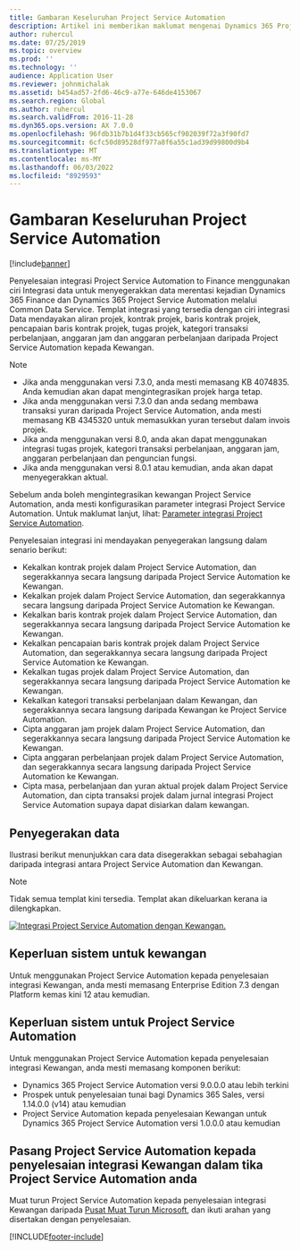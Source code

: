 ```yaml
---
title: Gambaran Keseluruhan Project Service Automation
description: Artikel ini memberikan maklumat mengenai Dynamics 365 Project Service Automation penyelesaian integrasi Dynamics 365 Finance.
author: ruhercul
ms.date: 07/25/2019
ms.topic: overview
ms.prod: ''
ms.technology: ''
audience: Application User
ms.reviewer: johnmichalak
ms.assetid: b454ad57-2fd6-46c9-a77e-646de4153067
ms.search.region: Global
ms.author: ruhercul
ms.search.validFrom: 2016-11-28
ms.dyn365.ops.version: AX 7.0.0
ms.openlocfilehash: 96fdb31b7b1d4f33cb565cf902039f72a3f90fd7
ms.sourcegitcommit: 6cfc50d89528df977a8f6a55c1ad39d99800d9b4
ms.translationtype: MT
ms.contentlocale: ms-MY
ms.lasthandoff: 06/03/2022
ms.locfileid: "8929593"
---
```

# <a name="project-service-automation-overview"></a>Gambaran Keseluruhan Project Service Automation

[!include[banner](../includes/banner.md)]


Penyelesaian integrasi Project Service Automation to Finance menggunakan ciri Integrasi data untuk menyegerakkan data merentasi kejadian Dynamics 365 Finance dan Dynamics 365 Project Service Automation melalui Common Data Service. Templat integrasi yang tersedia dengan ciri integrasi Data mendayakan aliran projek, kontrak projek, baris kontrak projek, pencapaian baris kontrak projek, tugas projek, kategori transaksi perbelanjaan, anggaran jam dan anggaran perbelanjaan daripada Project Service Automation kepada Kewangan.

> [!NOTE]
> - Jika anda menggunakan versi 7.3.0, anda mesti memasang KB 4074835. Anda kemudian akan dapat mengintegrasikan projek harga tetap.
> - Jika anda menggunakan versi 7.3.0 dan anda sedang membawa transaksi yuran daripada Project Service Automation, anda mesti memasang KB 4345320 untuk memasukkan yuran tersebut dalam invois projek.
> - Jika anda menggunakan versi 8.0, anda akan dapat menggunakan integrasi tugas projek, kategori transaksi perbelanjaan, anggaran jam, anggaran perbelanjaan dan penguncian fungsi.
> - Jika anda menggunakan versi 8.0.1 atau kemudian, anda akan dapat menyegerakkan aktual.

Sebelum anda boleh mengintegrasikan kewangan Project Service Automation, anda mesti konfigurasikan parameter integrasi Project Service Automation. Untuk maklumat lanjut, lihat: [Parameter integrasi Project Service Automation](PSA-parameters.md).

Penyelesaian integrasi ini mendayakan penyegerakan langsung dalam senario berikut:

- Kekalkan kontrak projek dalam Project Service Automation, dan segerakkannya secara langsung daripada Project Service Automation ke Kewangan.
- Kekalkan projek dalam Project Service Automation, dan segerakkannya secara langsung daripada Project Service Automation ke Kewangan.
- Kekalkan baris kontrak projek dalam Project Service Automation, dan segerakkannya secara langsung daripada Project Service Automation ke Kewangan.
- Kekalkan pencapaian baris kontrak projek dalam Project Service Automation, dan segerakkannya secara langsung daripada Project Service Automation ke Kewangan.
- Kekalkan tugas projek dalam Project Service Automation, dan segerakkannya secara langsung daripada Project Service Automation ke Kewangan.
- Kekalkan kategori transaksi perbelanjaan dalam Kewangan, dan segerakkannya secara langsung daripada Kewangan ke Project Service Automation.
- Cipta anggaran jam projek dalam Project Service Automation, dan segerakkannya secara langsung daripada Project Service Automation ke Kewangan.
- Cipta anggaran perbelanjaan projek dalam Project Service Automation, dan segerakkannya secara langsung daripada Project Service Automation ke Kewangan.
- Cipta masa, perbelanjaan dan yuran aktual projek dalam Project Service Automation, dan cipta transaksi projek dalam jurnal integrasi Project Service Automation supaya dapat disiarkan dalam kewangan.

## <a name="data-synchronization"></a>Penyegerakan data

Ilustrasi berikut menunjukkan cara data disegerakkan sebagai sebahagian daripada integrasi antara Project Service Automation dan Kewangan.

> [!NOTE]
> Tidak semua templat kini tersedia. Templat akan dikeluarkan kerana ia dilengkapkan.

[![Integrasi Project Service Automation dengan Kewangan.](./media/PSA-integration.png)](./media/PSA-integration.png)

## <a name="system-requirements-for-finance"></a>Keperluan sistem untuk kewangan

Untuk menggunakan Project Service Automation kepada penyelesaian integrasi Kewangan, anda mesti memasang Enterprise Edition 7.3 dengan Platform kemas kini 12 atau kemudian.

## <a name="system-requirements-for-project-service-automation"></a>Keperluan sistem untuk Project Service Automation

Untuk menggunakan Project Service Automation kepada penyelesaian integrasi Kewangan, anda mesti memasang komponen berikut:

- Dynamics 365 Project Service Automation versi 9.0.0.0 atau lebih terkini
- Prospek untuk penyelesaian tunai bagi Dynamics 365 Sales, versi 1.14.0.0 (v14) atau kemudian
- Project Service Automation kepada penyelesaian Kewangan untuk Dynamics 365 Project Service Automation versi 1.0.0.0 atau kemudian

## <a name="install-the-project-service-automation-to-finance-integration-solution-in-your-project-service-automation-instance"></a>Pasang Project Service Automation kepada penyelesaian integrasi Kewangan dalam tika Project Service Automation anda

Muat turun Project Service Automation kepada penyelesaian integrasi Kewangan daripada [Pusat Muat Turun Microsoft](https://www.microsoft.com/download/details.aspx?id=57016), dan ikuti arahan yang disertakan dengan penyelesaian.


[!INCLUDE[footer-include](../includes/footer-banner.md)]